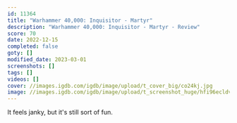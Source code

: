 ```yaml
---
id: 11364
title: "Warhammer 40,000: Inquisitor - Martyr"
description: "Warhammer 40,000: Inquisitor - Martyr - Review"
score: 70
date: 2022-12-15
completed: false
goty: []
modified_date: 2023-03-01
screenshots: []
tags: []
videos: []
cover: //images.igdb.com/igdb/image/upload/t_cover_big/co24kj.jpg
image: //images.igdb.com/igdb/image/upload/t_screenshot_huge/hfi96ecldvrx5cy4pnyv.jpg
---
```

It feels janky, but it's still sort of fun.